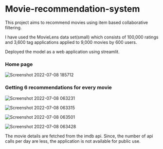 # Movie-recommendation-system

This project aims to recommend movies using item based collaborative filtering.

I have used the MovieLens data set(small) which consists of 100,000 ratings and 3,600 tag applications applied to 9,000 movies by 600 users.

Deployed the model as a web application using streamlit.

### Home page

![Screenshot 2022-07-08 185712](https://user-images.githubusercontent.com/64166865/178001224-9ca9f8e1-081b-441c-9557-1260a44518c3.png)

### Getting 6 recommendations for every movie

![Screenshot 2022-07-08 063231](https://user-images.githubusercontent.com/64166865/177999245-15cda85e-4458-4d7a-9d5b-46d60e0a504c.png)

![Screenshot 2022-07-08 063315](https://user-images.githubusercontent.com/64166865/177999766-189bd96b-b5c6-4545-868c-c74ae59a15c2.png)

![Screenshot 2022-07-08 063501](https://user-images.githubusercontent.com/64166865/177999790-850e6361-e34e-4766-b535-891b5f3fb2fd.png)

![Screenshot 2022-07-08 063428](https://user-images.githubusercontent.com/64166865/177999910-c1960e3d-8ccc-4c3a-9355-778559b60db0.png)

The movie details are fetched from the imdb api. Since, the number of api calls per day are less, the application is not available for public use.
